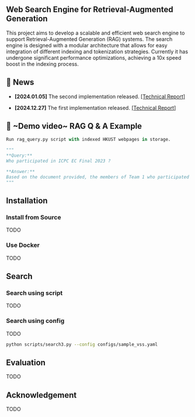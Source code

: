 ## Web Search Engine for Retrieval-Augmented Generation

This project aims to develop a scalable and efficient web search engine to support Retrieval-Augmented Generation (RAG) systems. The search engine is designed with a modular architecture that allows for easy integration of different indexing and tokenization strategies. Currently it has undergone significant performance optimizations, achieving a 10x speed boost in the indexing process.

## 📰 News

- **[2024.01.05]** The second implementation released.
  [[Technical Report]](docs/report_02.md)

- **[2024.12.27]** The first implementation released.
  [[Technical Report]](docs/report_01.md)

## 🎥 ~Demo video~ RAG Q & A Example

```python
Run rag_query.py script with indexed HKUST webpages in storage.

"""
**Query:**
Who participated in ICPC EC Final 2023 ?

**Answer:**
Based on the document provided, the members of Team 1 who participated in the ICPC Asia East Continent Final Contest in 2023 are Ka Kit Lui, Sin Hang Yeung, and Tsz Fung Wong. Team 2 also participated in the same contest, consisting of Taimas Korganbayev, Mukhammadarif Sakhmoldin, and Raiymbek Baishuak.
"""
```

## Installation

### Install from Source

TODO

### Use Docker

TODO

## Search

### Search using script

TODO

### Search using config

TODO

```bash
python scripts/search3.py --config configs/sample_vss.yaml
```


## Evaluation

TODO

## Acknowledgement

TODO

